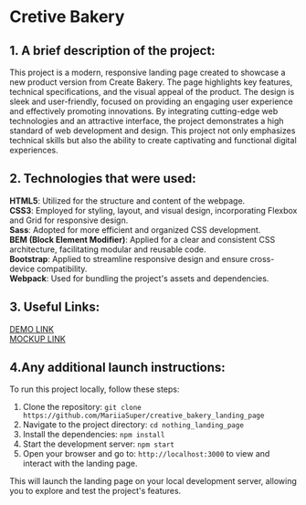# Cretive Bakery
## 1. A brief description of the project:
This project is a modern, responsive landing page created to showcase a new product version from Create Bakery. The page highlights key features, technical specifications, and the visual appeal of the product. The design is sleek and user-friendly, focused on providing an engaging user experience and effectively promoting innovations. By integrating cutting-edge web technologies and an attractive interface, the project demonstrates a high standard of web development and design. This project not only emphasizes technical skills but also the ability to create captivating and functional digital experiences.

## 2. Technologies that were used:
**HTML5**: Utilized for the structure and content of the webpage.<br>
**CSS3**: Employed for styling, layout, and visual design, incorporating Flexbox and Grid for responsive design.<br>
**Sass**: Adopted for more efficient and organized CSS development.<br>
**BEM (Block Element Modifier)**: Applied for a clear and consistent CSS architecture, facilitating modular and reusable code.<br>
**Bootstrap**: Applied to streamline responsive design and ensure cross-device compatibility.<br>
**Webpack**: Used for bundling the project's assets and dependencies.<br>

## 3. Useful Links:

[DEMO LINK](https://MariiaSuper.github.io/creative_bakery_landing_page/)<br>
[MOCKUP LINK](https://www.figma.com/design/dY3izAm0Vspsmra4lQWQIP/Bakerlab_FE-students?node-id=11342-1117&node-type=CANVAS)

## 4.Any additional launch instructions:
To run this project locally, follow these steps:

1. Clone the repository: `git clone https://github.com/MariiaSuper/creative_bakery_landing_page`<br>
2. Navigate to the project directory: `cd nothing_landing_page`<br>
3. Install the dependencies: `npm install`<br>
4. Start the development server: `npm start`<br>
5. Open your browser and go to: `http://localhost:3000` to view and interact with the landing page.

This will launch the landing page on your local development server, allowing you to explore and test the project's features.
